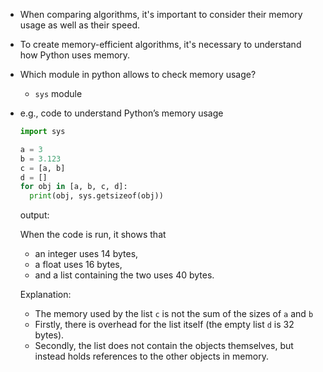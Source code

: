 

- When comparing algorithms, it's important to consider their memory usage as well as their speed.
- To create memory-efficient algorithms, it's necessary to understand how Python uses memory.
- Which module in python allows to check memory usage?
    - `sys` module

- e.g., code to understand Python’s memory usage
    
    ```python
    import sys
    
    a = 3
    b = 3.123
    c = [a, b]
    d = []
    for obj in [a, b, c, d]:
      print(obj, sys.getsizeof(obj))
    ```
    
    output:
    
    When the code is run, it shows that 
    
    - an integer uses 14 bytes,
    - a float uses 16 bytes,
    - and a list containing the two uses 40 bytes.
    
    Explanation:
    
    - The memory used by the list `c` is not the sum of the sizes of `a` and `b`
    - Firstly, there is overhead for the list itself (the empty list `d` is 32 bytes).
    - Secondly, the list does not contain the objects themselves, but instead holds references to the other objects in memory.
